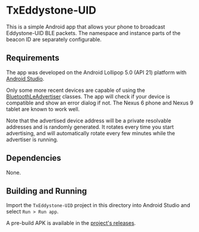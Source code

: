 # TxEddystone-UID

This is a simple Android app that allows your phone to broadcast Eddystone-UID
BLE packets. The namespace and instance parts of the beacon ID are separately
configurable.

## Requirements

The app was developed on the Android Lollipop 5.0 (API 21) platform with
[Android Studio](http://developer.android.com/sdk/).

Only some more recent devices are capable of using the [BluetoothLeAdvertiser](https://developer.android.com/reference/android/bluetooth/le/BluetoothLeAdvertiser.html)
classes. The app will check if your device is compatible and show an error
dialog if not. The Nexus 6 phone and Nexus 9 tablet are known to work well.

Note that the advertised device address will be a private resolvable addresses
and is randomly generated. It rotates every time you start advertising, and
will automatically rotate every few minutes while the advertiser is running.

## Dependencies

None.

## Building and Running

Import the `TxEddystone-UID` project in this directory into Android Studio and
select `Run > Run app`.

A pre-build APK is available in the [project's releases](https://github.com/google/eddystone/releases).

